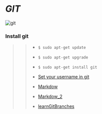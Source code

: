 # *GIT*


![git](https://user-images.githubusercontent.com/85587286/160303499-c375e401-abdf-4c99-906e-9f5373ee4e14.jpeg)


### Install git

>> * `$ sudo apt-get update`
>> 
>> * `$ sudo apt-get upgrade`
>> 
>> * `$ sudo apt-get install git`
>> 
>> * [Set your username in git](https://docs.github.com/en/get-started/quickstart/set-up-git)
>> 
>> * [Markdow](https://wordpress.com/support/markdown-quick-reference/)
>> 
>> * [Markdow_2](https://dillinger.io/)
>> 
>> * [learnGitBranches](https://learngitbranching.js.org/?locale=es_ES)

